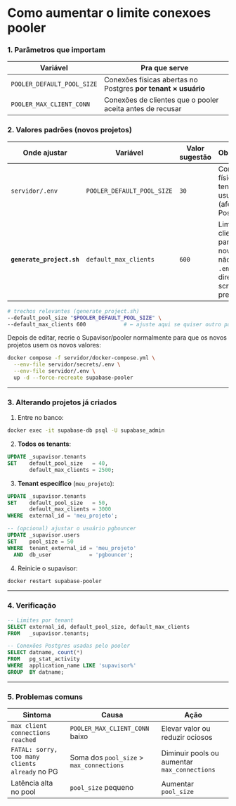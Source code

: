 # Como aumentar o limite conexoes pooler

### 1. Parâmetros que importam

| Variável                   | Pra que serve                                                 |
| -------------------------- | ------------------------------------------------------------- |
| `POOLER_DEFAULT_POOL_SIZE` | Conexões físicas abertas no Postgres **por tenant × usuário** |
| `POOLER_MAX_CLIENT_CONN`   | Conexões de clientes que o pooler aceita antes de recusar     |


### 2. Valores padrões (novos projetos)

| Onde ajustar              | Variável                   | Valor sugestão | Observação                                                                                           |
| ------------------------- | -------------------------- | -------------- | ---------------------------------------------------------------------------------------------------- |
| `servidor/.env`           | `POOLER_DEFAULT_POOL_SIZE` | `30`           | Conexões físicas por tenant × usuário (afeta Postgres)                                               |
| **`generate_project.sh`** | `default_max_clients`      | `600`          | Limite de clientes para **cada** novo tenant; não vem do `.env`, altere direto no script se precisar |

```bash
# trechos relevantes (generate_project.sh)
--default_pool_size "$POOLER_DEFAULT_POOL_SIZE" \
--default_max_clients 600            # ← ajuste aqui se quiser outro padrão
```

Depois de editar, recrie o Supavisor/pooler normalmente para que os novos projetos usem os novos valores:

```bash
docker compose -f servidor/docker-compose.yml \
  --env-file servidor/secrets/.env \
  --env-file servidor/.env \
  up -d --force-recreate supabase-pooler
```

---

### 3. Alterando projetos já criados

1. Entre no banco:

```bash
docker exec -it supabase-db psql -U supabase_admin
```

2. **Todos os tenants**:

```sql
UPDATE _supavisor.tenants
SET    default_pool_size   = 40,
       default_max_clients = 2500;
```

3. **Tenant específico** (`meu_projeto`):

```sql
UPDATE _supavisor.tenants
SET    default_pool_size   = 50,
       default_max_clients = 3000
WHERE  external_id = 'meu_projeto';

-- (opcional) ajustar o usuário pgbouncer
UPDATE _supavisor.users
SET    pool_size = 50
WHERE  tenant_external_id = 'meu_projeto'
  AND  db_user            = 'pgbouncer';
```

4. Reinicie o supavisor:

```bash
docker restart supabase-pooler
```

---

### 4. Verificação

```sql
-- Limites por tenant
SELECT external_id, default_pool_size, default_max_clients
FROM   _supavisor.tenants;

-- Conexões Postgres usadas pelo pooler
SELECT datname, count(*)
FROM   pg_stat_activity
WHERE  application_name LIKE 'supavisor%'
GROUP  BY datname;
```

---

### 5. Problemas comuns

| Sintoma                                        | Causa                                    | Ação                                         |
| ---------------------------------------------- | ---------------------------------------- | -------------------------------------------- |
| `max client connections reached`               | `POOLER_MAX_CLIENT_CONN` baixo           | Elevar valor ou reduzir ociosos              |
| `FATAL: sorry, too many clients already` no PG | Soma dos `pool_size` > `max_connections` | Diminuir pools ou aumentar `max_connections` |
| Latência alta no pool                          | `pool_size` pequeno                      | Aumentar `pool_size`                         |